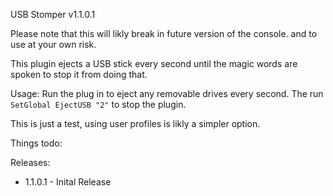 USB Stomper v1.1.0.1

Please note that this will likly break in future version of the console. and to use at your own risk.

This plugin ejects a USB stick every second until the magic words are spoken to stop it from doing that.

Usage:
Run the plug in to eject any removable drives every second. The run `SetGlobal EjectUSB "2"` to stop the plugin.

This is just a test, using user profiles is likly a simpler option.


Things todo:

Releases:
- 1.1.0.1 - Inital Release
